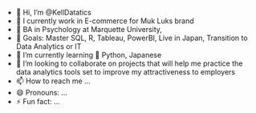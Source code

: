 - 👋 Hi, I’m @KellDatatics
- 💼 I currently work in E-commerce for Muk Luks brand
- 🏫 BA in Psychology at Marquette University, 
- 🎯 Goals: Master SQL, R, Tableau, PowerBI, Live in Japan, Transition to Data Analytics or IT
- 🌱 I’m currently learning 🐍 Python, Japanese
- 💞️ I’m looking to collaborate on projects that will help me practice the data analytics tools set to improve my attractiveness to employers
- 📫 How to reach me ...
- 😄 Pronouns: ...
- ⚡ Fun fact: ...

<!---
KellDatatics/KellDatatics is a ✨ special ✨ repository because its `README.md` (this file) appears on your GitHub profile.
You can click the Preview link to take a look at your changes.
--->
